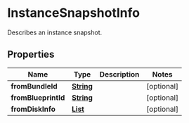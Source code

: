 

# InstanceSnapshotInfo

Describes an instance snapshot.

## Properties

| Name | Type | Description | Notes |
|------------ | ------------- | ------------- | -------------|
|**fromBundleId** | [**String**](String.md) |  |  [optional] |
|**fromBlueprintId** | [**String**](String.md) |  |  [optional] |
|**fromDiskInfo** | [**List**](List.md) |  |  [optional] |



